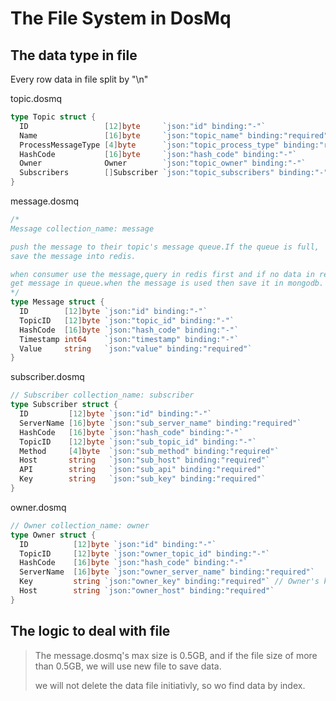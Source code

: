 # The File System in DosMq

## The data type in file

Every row data in file split by "\n"

topic.dosmq

```go
type Topic struct {
  ID                 [12]byte     `json:"id" binding:"-"`
  Name               [16]byte     `json:"topic_name" binding:"required"`
  ProcessMessageType [4]byte      `json:"topic_process_type" binding:"required"` // pull or push
  HashCode           [16]byte     `json:"hash_code" binding:"-"`
  Owner              Owner        `json:"topic_owner" binding:"-"`
  Subscribers        []Subscriber `json:"topic_subscribers" binding:"-"`
}
```

message.dosmq

```go
/*
Message collection_name: message

push the message to their topic's message queue.If the queue is full,
save the message into redis.

when consumer use the message,query in redis first and if no data in redis then
get message in queue.when the message is used then save it in mongodb.
*/
type Message struct {
  ID        [12]byte `json:"id" binding:"-"`
  TopicID   [12]byte `json:"topic_id" binding:"-"`
  HashCode  [16]byte `json:"hash_code" binding:"-"`
  Timestamp int64    `json:"timestamp" binding:"-"`
  Value     string   `json:"value" binding:"required"`
}
```

subscriber.dosmq

```go
// Subscriber collection_name: subscriber
type Subscriber struct {
  ID         [12]byte `json:"id" binding:"-"`
  ServerName [16]byte `json:"sub_server_name" binding:"required"`
  HashCode   [16]byte `json:"hash_code" binding:"-"`
  TopicID    [12]byte `json:"sub_topic_id" binding:"-"`
  Method     [4]byte  `json:"sub_method" binding:"required"`
  Host       string   `json:"sub_host" binding:"required"`
  API        string   `json:"sub_api" binding:"required"`
  Key        string   `json:"sub_key" binding:"required"`
}
```

owner.dosmq

```go
// Owner collection_name: owner
type Owner struct {
  ID          [12]byte `json:"id" binding:"-"`
  TopicID     [12]byte `json:"owner_topic_id" binding:"-"`
  HashCode    [16]byte `json:"hash_code" binding:"-"`
  ServerName  [16]byte `json:"owner_server_name" binding:"required"`
  Key         string `json:"owner_key" binding:"required"` // Owner's key
  Host        string `json:"owner_host" binding:"required"`
}
```

## The logic to deal with file

> The message.dosmq's max size is 0.5GB, and if the file size of more than 0.5GB, we will use new file to save data.
>
> we will not delete the data file initiativly, so wo find data by index.
